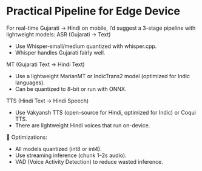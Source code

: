# Practical Pipeline for Edge Device

For real-time Gujarati → Hindi on mobile, I’d suggest a 3-stage pipeline with lightweight models:
ASR (Gujarati → Text)

- Use Whisper-small/medium quantized with whisper.cpp.
- Whisper handles Gujarati fairly well.

MT (Gujarati Text → Hindi Text)

- Use a lightweight MarianMT or IndicTrans2 model (optimized for Indic languages).
- Can be quantized to 8-bit or run with ONNX.

TTS (Hindi Text → Hindi Speech)

- Use Vakyansh TTS (open-source for Hindi, optimized for Indic) or Coqui TTS.
- There are lightweight Hindi voices that run on-device.

🔧 Optimizations:

- All models quantized (int8 or int4).
- Use streaming inference (chunk 1–2s audio).
- VAD (Voice Activity Detection) to reduce wasted inference.
